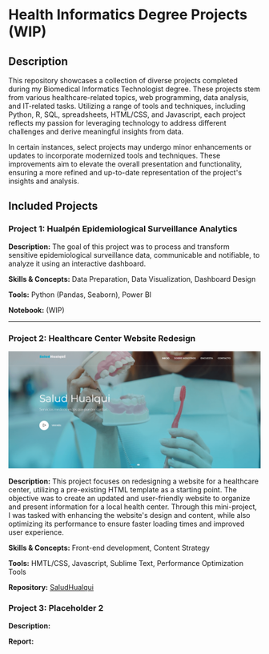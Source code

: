 # Health Informatics Degree Projects (WIP)


## Description

This repository showcases a collection of diverse projects completed during my Biomedical Informatics Technologist degree. These projects stem from various healthcare-related topics, web programming, data analysis, and IT-related tasks. Utilizing a range of tools and techniques, including Python, R, SQL, spreadsheets, HTML/CSS, and Javascript, each project reflects my passion for leveraging technology to address different challenges and derive meaningful insights from data.

In certain instances, select projects may undergo minor enhancements or updates to incorporate modernized tools and techniques. These improvements aim to elevate the overall presentation and functionality, ensuring a more refined and up-to-date representation of the project's insights and analysis.

## Included Projects

### Project 1: Hualpén Epidemiological Surveillance Analytics

**Description:** The goal of this project was to process and transform sensitive epidemiological surveillance data, communicable and notifiable, to analyze it using an interactive dashboard.

**Skills & Concepts:** Data Preparation, Data Visualization, Dashboard Design

**Tools:** Python (Pandas, Seaborn), Power BI

**Notebook:** (WIP)

---
### Project 2: Healthcare Center Website Redesign

<img src="https://github.com/Nostrand/SaludHualqui/raw/master/img/salud-hualqui-preview.png" width="800">

**Description:** This project focuses on redesigning a website for a healthcare center, utilizing a pre-existing HTML template as a starting point. The objective was to create an updated and user-friendly website to organize and present information for a local health center. Through this mini-project, I was tasked with enhancing the website's design and content, while also optimizing its performance to ensure faster loading times and improved user experience.

**Skills & Concepts:** Front-end development, Content Strategy

**Tools:** HMTL/CSS, Javascript, Sublime Text, Performance Optimization Tools

**Repository:** [SaludHualqui](https://github.com/Nostrand/SaludHualqui)

### Project 3: Placeholder 2


**Description:** 

**Report:** 
